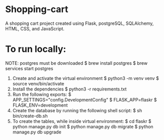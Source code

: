 # Shopping-cart
A shopping cart project created using Flask, postgreSQL, SQLAlchemy, HTML, CSS, and JavaScript.

# To run locally:
NOTE: postgres must be downloaded 
    $ brew install postgres 
    $ brew services start postgres
1. Create and activate the virtual environment
    $ python3 -m venv venv
    $ source venv/bin/activate
2. Install the dependencies 
    $ python3 -r requirements.txt
3. Run the following exports: 
    $ APP_SETTINGS="config.DevelopmentConfig"
    $ FLASK_APP=flaskr
    $ FLASK_ENV=development
4. Create the database by running the following shell script:
    $ sh bin/create-db.sh
5. To create the tables, while inside virtual environment:
    $ cd flaskr
    $ python manage.py db init
    $ python manage.py db migrate
    $ python manage.py db upgrade
